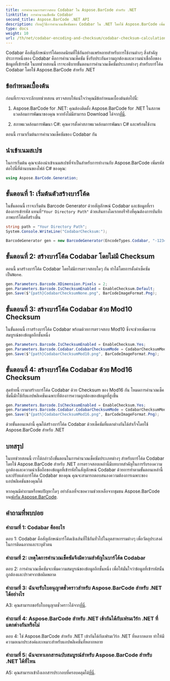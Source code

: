 ```yaml
---
title: การคำนวณการตรวจสอบ Codabar ใน Aspose.BarCode สำหรับ .NET
linktitle: การคำนวณเช็คซัม Codabar
second_title: Aspose.BarCode .NET API
description: เรียนรู้วิธีการคำนวณเช็คซัมของ Codabar ใน .NET โดยใช้ Aspose.BarCode เพิ่มความแม่นยำของข้อมูลในบาร์โค้ด Codabar รับคำแนะนำทีละขั้นตอน
type: docs
weight: 10
url: /th/net/codabar-encoding-and-checksum/codabar-checksum-calculation/
---
```

Codabar คือสัญลักษณ์บาร์โค้ดยอดนิยมที่ใช้กันอย่างแพร่หลายสำหรับการใช้งานต่างๆ สิ่งสำคัญประการหนึ่งของ Codabar คือการคำนวณเช็คซัม ซึ่งรับประกันความถูกต้องและความน่าเชื่อถือของข้อมูลที่เข้ารหัส ในบทช่วยสอนนี้ เราจะอธิบายขั้นตอนการคำนวณเช็คซัมประเภทต่างๆ สำหรับบาร์โค้ด Codabar โดยใช้ Aspose.BarCode สำหรับ .NET

## ข้อกำหนดเบื้องต้น

ก่อนที่เราจะเจาะลึกบทช่วยสอน ตรวจสอบให้แน่ใจว่าคุณมีข้อกำหนดเบื้องต้นต่อไปนี้:

1. Aspose.BarCode for .NET: คุณต้องติดตั้ง Aspose.BarCode for .NET ในสภาพแวดล้อมการพัฒนาของคุณ หากยังไม่มีสามารถ Download ได้จาก[ที่นี่](https://releases.aspose.com/barcode/net/).

2. สภาพแวดล้อมการพัฒนา C#: คุณควรตั้งค่าสภาพแวดล้อมการพัฒนา C# และพร้อมใช้งาน

ตอนนี้ เรามาเริ่มต้นการคำนวณเช็คซัมของ Codabar กัน

## นำเข้าเนมสเปซ

ในการเริ่มต้น คุณจะต้องนำเข้าเนมสเปซที่จำเป็นสำหรับการทำงานกับ Aspose.BarCode เพิ่มรหัสต่อไปนี้ที่ด้านบนของไฟล์ C# ของคุณ:

```csharp
using Aspose.BarCode.Generation;
```

## ขั้นตอนที่ 1: เริ่มต้นตัวสร้างบาร์โค้ด

 ในขั้นตอนนี้ เราจะเริ่มต้น Barcode Generator ด้วยสัญลักษณ์ Codabar และข้อมูลที่เราต้องการเข้ารหัส แทนที่`"Your Directory Path"` ด้วยเส้นทางไดเรกทอรีจริงที่คุณต้องการบันทึกภาพบาร์โค้ดที่สร้างขึ้น

```csharp
string path = "Your Directory Path";
System.Console.WriteLine("CodabarChecksum:");

BarcodeGenerator gen = new BarcodeGenerator(EncodeTypes.Codabar, "-12345-");
```

## ขั้นตอนที่ 2: สร้างบาร์โค้ด Codabar โดยไม่มี Checksum

 ตอนนี้ มาสร้างบาร์โค้ด Codabar โดยไม่มีการตรวจสอบใดๆ กัน ทำได้โดยการตั้งค่าเช็คซัมเป็น`None`.

```csharp
gen.Parameters.Barcode.XDimension.Pixels = 2;
gen.Parameters.Barcode.IsChecksumEnabled = EnableChecksum.Default;
gen.Save($"{path}CodabarChecksumNone.png", BarCodeImageFormat.Png);
```

## ขั้นตอนที่ 3: สร้างบาร์โค้ด Codabar ด้วย Mod10 Checksum

ในขั้นตอนนี้ เราสร้างบาร์โค้ด Codabar พร้อมด้วยการตรวจสอบ Mod10 ซึ่งจะช่วยเพิ่มความสมบูรณ์ของข้อมูลอีกชั้นหนึ่ง 

```csharp
gen.Parameters.Barcode.IsChecksumEnabled = EnableChecksum.Yes;
gen.Parameters.Barcode.Codabar.CodabarChecksumMode = CodabarChecksumMode.Mod10;
gen.Save($"{path}CodabarChecksumMod10.png", BarCodeImageFormat.Png);
```

## ขั้นตอนที่ 4: สร้างบาร์โค้ด Codabar ด้วย Mod16 Checksum

สุดท้ายนี้ เรามาสร้างบาร์โค้ด Codabar ด้วย Checksum ของ Mod16 กัน โหมดการคำนวณเช็คซัมนี้มักใช้กับแอปพลิเคชันเฉพาะที่ต้องการความถูกต้องของข้อมูลที่สูงขึ้น

```csharp
gen.Parameters.Barcode.IsChecksumEnabled = EnableChecksum.Yes;
gen.Parameters.Barcode.Codabar.CodabarChecksumMode = CodabarChecksumMode.Mod16;
gen.Save($"{path}CodabarChecksumMod16.png", BarCodeImageFormat.Png);
```

ด้วยขั้นตอนเหล่านี้ คุณได้สร้างบาร์โค้ด Codabar ด้วยเช็คซัมที่แตกต่างกันได้สำเร็จโดยใช้ Aspose.BarCode สำหรับ .NET

## บทสรุป

ในบทช่วยสอนนี้ เราได้กล่าวถึงขั้นตอนในการคำนวณเช็คซัมประเภทต่างๆ สำหรับบาร์โค้ด Codabar โดยใช้ Aspose.BarCode สำหรับ .NET การตรวจสอบเหล่านี้มีบทบาทสำคัญในการรับรองความถูกต้องและความน่าเชื่อถือของข้อมูลที่เข้ารหัสในสัญลักษณ์ Codabar ด้วยการทำตามขั้นตอนเหล่านี้และปรับแต่งบาร์โค้ด Codabar ของคุณ คุณจะสามารถตอบสนองความต้องการเฉพาะของแอปพลิเคชันของคุณได้

 หากคุณมีคำถามหรือพบปัญหาใดๆ อย่าลังเลที่จะขอความช่วยเหลือจากชุมชน Aspose.BarCode บน[ฟอรั่ม Aspose.BarCode](https://forum.aspose.com/c/barcode/13).

## คำถามที่พบบ่อย

### คำถามที่ 1: Codabar คืออะไร

ตอบ 1: Codabar คือสัญลักษณ์บาร์โค้ดเชิงเส้นที่ใช้กันทั่วไปในอุตสาหกรรมต่างๆ เพื่อวัตถุประสงค์ในการติดฉลากและระบุตัวตน

### คำถามที่ 2: เหตุใดการคำนวณเช็คซัมจึงมีความสำคัญในบาร์โค้ด Codabar

ตอบ 2: การคำนวณเช็คซัมจะเพิ่มความสมบูรณ์ของข้อมูลอีกชั้นหนึ่ง เพื่อให้มั่นใจว่าข้อมูลที่เข้ารหัสนั้นถูกต้องและปราศจากข้อผิดพลาด

### คำถามที่ 3: ฉันจะรับใบอนุญาตชั่วคราวสำหรับ Aspose.BarCode สำหรับ .NET ได้อย่างไร

 A3: คุณสามารถขอรับใบอนุญาตชั่วคราวได้จาก[ที่นี่](https://purchase.aspose.com/temporary-license/).

### คำถามที่ 4: Aspose.BarCode สำหรับ .NET เข้ากันได้กับเฟรมเวิร์ก .NET ที่แตกต่างกันหรือไม่

ตอบ 4: ใช่ Aspose.BarCode สำหรับ .NET เข้ากันได้กับเฟรมเวิร์ก .NET ที่หลากหลาย ทำให้มีความอเนกประสงค์และเหมาะสำหรับแอปพลิเคชันที่หลากหลาย

### คำถามที่ 5: ฉันจะหาเอกสารฉบับสมบูรณ์สำหรับ Aspose.BarCode สำหรับ .NET ได้ที่ไหน

 A5: คุณสามารถเข้าถึงเอกสารประกอบที่ครอบคลุมได้[ที่นี่](https://reference.aspose.com/barcode/net/).